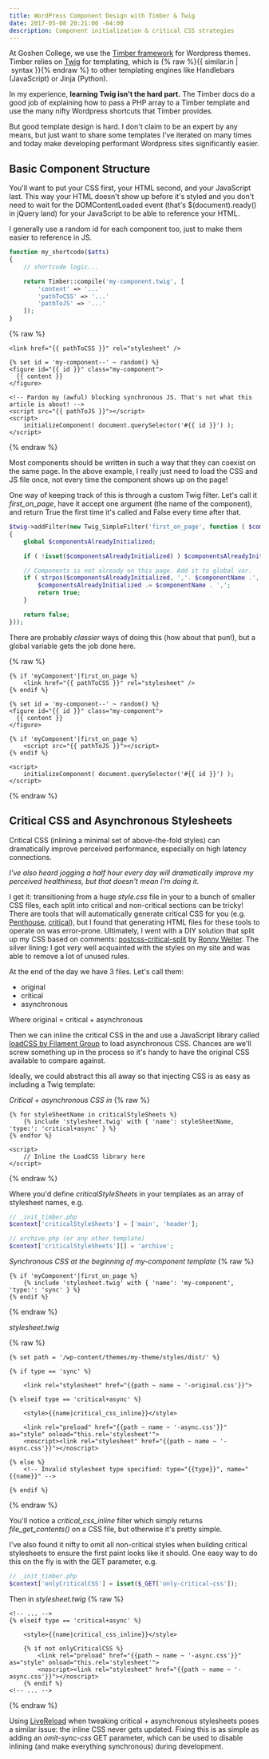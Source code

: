 ```yaml
---
title: WordPress Component Design with Timber & Twig
date: 2017-05-08 20:21:00 -04:00
description: Component initialization & critical CSS strategies
---
```


At Goshen College, we use the [Timber framework](https://www.upstatement.com/timber/) for Wordpress themes. Timber relies on [Twig](https://twig.sensiolabs.org/) for templating, which is {% raw %}{{&nbsp;similar.in&nbsp;\|&nbsp;syntax&nbsp;}}{% endraw %} to other templating engines like Handlebars (JavaScript) or Jinja (Python).

In my experience, **learning Twig isn't the hard part.** The Timber docs do a good job of explaining how to pass a PHP array to a Timber template and use the many nifty Wordpress shortcuts that Timber provides.

But good template design is hard. I don't claim to be an expert by any means, but just want to share some templates I've iterated on many times and today make developing performant Wordpress sites significantly easier.

## Basic Component Structure

You'll want to put your CSS first, your HTML second, and your JavaScript last. This way your HTML doesn't show up before it's styled and you don't need to wait for the DOMContentLoaded event (that's \$(document).ready() in jQuery land) for your JavaScript to be able to reference your HTML.

I generally use a random id for each component too, just to make them easier to reference in JS.

```php
function my_shortcode($atts)
{
	// shortcode logic...

	return Timber::compile('my-component.twig', [
		'content' => '...'
		'pathToCSS' => '...'
		'pathToJS' => '...'
	]);
}
```

{% raw %}

```twig
<link href="{{ pathToCSS }}" rel="stylesheet" />

{% set id = 'my-component--' ~ random() %}
<figure id="{{ id }}" class="my-component">
  {{ content }}
</figure>

<!-- Pardon my (awful) blocking synchronous JS. That's not what this article is about! -->
<script src="{{ pathToJS }}"></script>
<script>
	initializeComponent( document.querySelector('#{{ id }}') );
</script>
```

{% endraw %}

Most components should be written in such a way that they can coexist on the same page. In the above example, I really just need to load the CSS and JS file once, not every time the component shows up on the page!

One way of keeping track of this is through a custom Twig filter. Let's call it _first_on_page_, have it accept one argument (the name of the component), and return True the first time it's called and False every time after that.

```php
$twig->addFilter(new Twig_SimpleFilter('first_on_page', function ( $componentName )
{
	global $componentsAlreadyInitialized;

	if ( !isset($componentsAlreadyInitialized) ) $componentsAlreadyInitialized = ',';

	// Components is not already on this page. Add it to global var.
	if ( strpos($componentsAlreadyInitialized, ','. $componentName .',') === false ) {
		$componentsAlreadyInitialized .= $componentName . ',';
		return true;
	}

	return false;
}));
```

There are probably _classier_ ways of doing this (how about that pun!), but a global variable gets the job done here.

{% raw %}

```twig
{% if 'myComponent'|first_on_page %}
	<link href="{{ pathToCSS }}" rel="stylesheet" />
{% endif %}

{% set id = 'my-component--' ~ random() %}
<figure id="{{ id }}" class="my-component">
  {{ content }}
</figure>

{% if 'myComponent'|first_on_page %}
	<script src="{{ pathToJS }}"></script>
{% endif %}

<script>
	initializeComponent( document.querySelector('#{{ id }}') );
</script>
```

{% endraw %}

## Critical CSS and Asynchronous Stylesheets

Critical CSS (inlining a minimal set of above-the-fold styles) can dramatically improve perceived performance, especially on high latency connections.

<em>I've also heard jogging a half hour every day will dramatically improve my perceived healthiness, but that doesn't mean I'm doing it.</em>

I get it: transitioning from a huge _style.css_ file in your <code><head></code> to a bunch of smaller CSS files, each split into critical and non-critical sections can be tricky! There are tools that will automatically generate critical CSS for you (e.g. [Penthouse](https://github.com/pocketjoso/penthouse), [critical](https://github.com/addyosmani/critical)), but I found that generating HTML files for these tools to operate on was error-prone. Ultimately, I went with a DIY solution that split up my CSS based on comments: [postcss-critical-split](https://github.com/mrnocreativity/postcss-critical-split) by [Ronny Welter](https://github.com/mrnocreativity). The silver lining: I got _very_ well acquainted with the styles on my site and was able to remove a lot of unused rules.

At the end of the day we have 3 files. Let's call them:

- original
- critical
- asynchronous

Where original = critical + asynchronous

Then we can inline the critical CSS in the <code><head></code> and use a JavaScript library called [loadCSS by Filament Group](https://github.com/filamentgroup/loadCSS) to load asynchronous CSS. Chances are we'll screw something up in the process so it's handy to have the original CSS available to compare against.

Ideally, we could abstract this all away so that injecting CSS is as easy as including a Twig template:

_Critical + asynchronous CSS in <code><head></code>_
{% raw %}

```twig
{% for styleSheetName in criticalStyleSheets %}
	{% include 'stylesheet.twig' with { 'name': styleSheetName, 'type:': 'critical+async' } %}
{% endfor %}

<script>
	// Inline the LoadCSS library here
</script>
```

{% endraw %}

Where you'd define _criticalStyleSheets_ in your templates as an array of stylesheet names, e.g.

```php
// _init_timber.php
$context['criticalStyleSheets'] = ['main', 'header'];

// archive.php (or any other template)
$context['criticalStyleSheets'][] = 'archive';
```

_Synchronous CSS at the beginning of my-component template_
{% raw %}

```twig
{% if 'myComponent'|first_on_page %}
	{% include 'stylesheet.twig' with { 'name': 'my-component', 'type:': 'sync' } %}
{% endif %}
```

{% endraw %}

_stylesheet.twig_

{% raw %}

```twig
{% set path = '/wp-content/themes/my-theme/styles/dist/' %}

{% if type == 'sync' %}

	<link rel="stylesheet" href="{{path ~ name ~ '-original.css'}}">

{% elseif type == 'critical+async' %}

	<style>{{name|critical_css_inline}}</style>

	<link rel="preload" href="{{path ~ name ~ '-async.css'}}" as="style" onload="this.rel='stylesheet'">
	<noscript><link rel="stylesheet" href="{{path ~ name ~ '-async.css'}}"></noscript>

{% else %}
	<!-- Invalid stylesheet type specified: type="{{type}}", name="{{name}}" -->

{% endif %}
```

{% endraw %}

You'll notice a _critical_css_inline_ filter which simply returns _file_get_contents()_ on a CSS file, but otherwise it's pretty simple.

I've also found it nifty to omit all non-critical styles when building critical stylesheets to ensure the first paint looks like it should. One easy way to do this on the fly is with the GET parameter, e.g.

```php
// _init_timber.php
$context['onlyCriticalCSS'] = isset($_GET['only-critical-css']);
```

Then in _stylesheet.twig_
{% raw %}

```twig
<!-- ... -->
{% elseif type == 'critical+async' %}

	<style>{{name|critical_css_inline}}</style>

	{% if not onlyCriticalCSS %}
		<link rel="preload" href="{{path ~ name ~ '-async.css'}}" as="style" onload="this.rel='stylesheet'">
		<noscript><link rel="stylesheet" href="{{path ~ name ~ '-async.css'}}"></noscript>
	{% endif %}
<!-- ... -->
```

{% endraw %}

Using [LiveReload](http://livereload.com/) when tweaking critical + asynchronous stylesheets poses a similar issue: the inline CSS never gets updated. Fixing this is as simple as adding an _omit-sync-css_ GET parameter, which can be used to disable inlining (and make everything synchronous) during development.
